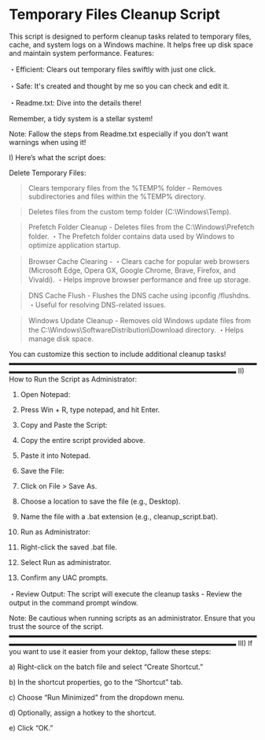 # Temporary Files Cleanup Script
This script is designed to perform cleanup tasks related to temporary files, cache, and system logs on a Windows machine. It helps free up disk space and maintain system performance.
Features:

・Efficient: Clears out temporary files swiftly with just one click.

・Safe: It's created and thought by me so you can check and edit it.

・Readme.txt: Dive into the details there!

Remember, a tidy system is a stellar system! 

Note: Fallow the steps from Readme.txt especially if you don't want warnings when using it!

I) Here’s what the script does:

Delete Temporary Files:

> Clears temporary files from the %TEMP% folder - Removes subdirectories and files within the %TEMP% directory.

> Deletes files from the custom temp folder (C:\Windows\Temp).

> Prefetch Folder Cleanup - Deletes files from the C:\Windows\Prefetch folder.
・The Prefetch folder contains data used by Windows to optimize application startup.

> Browser Cache Clearing - ・Clears cache for popular web browsers (Microsoft Edge, Opera GX, Google Chrome, Brave, Firefox, and Vivaldi).
・Helps improve browser performance and free up storage.

> DNS Cache Flush - Flushes the DNS cache using ipconfig /flushdns. 
・Useful for resolving DNS-related issues.

> Windows Update Cleanup - Removes old Windows update files from the C:\Windows\SoftwareDistribution\Download directory. 
・Helps manage disk space.

You can customize this section to include additional cleanup tasks!
▬▬▬▬▬▬▬▬▬▬▬▬▬▬▬▬▬▬▬▬▬▬▬▬▬▬▬▬▬▬▬▬▬▬▬▬▬▬▬▬▬▬▬▬▬▬▬▬▬▬▬▬▬▬▬▬▬▬▬▬▬▬▬▬▬▬▬▬▬
II) How to Run the Script as Administrator:

1) Open Notepad:
 
2) Press Win + R, type notepad, and hit Enter.

3) Copy and Paste the Script:

4) Copy the entire script provided above.

5) Paste it into Notepad.

6) Save the File:

7) Click on File > Save As.

8) Choose a location to save the file (e.g., Desktop).

9) Name the file with a .bat extension (e.g., cleanup_script.bat).

10) Run as Administrator:

15) Right-click the saved .bat file.

16) Select Run as administrator.

17) Confirm any UAC prompts.

・Review Output:
The script will execute the cleanup tasks - Review the output in the command prompt window.

Note: Be cautious when running scripts as an administrator. Ensure that you trust the source of the script.
▬▬▬▬▬▬▬▬▬▬▬▬▬▬▬▬▬▬▬▬▬▬▬▬▬▬▬▬▬▬▬▬▬▬▬▬▬▬▬▬▬▬▬▬▬▬▬▬▬▬▬▬▬▬▬▬▬▬▬▬▬▬▬▬▬▬▬▬▬
III) If you want to use it easier from your dektop, fallow these steps:

a) Right-click on the batch file and select “Create Shortcut.”

b) In the shortcut properties, go to the “Shortcut” tab.

c) Choose “Run Minimized” from the dropdown menu.

d) Optionally, assign a hotkey to the shortcut.

e) Click “OK.”

